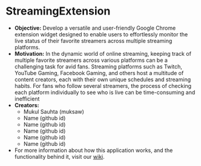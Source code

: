 # StreamingExtension
- **Objective:** Develop a versatile and user-friendly Google Chrome extension widget designed to enable users to effortlessly monitor the live status of their favorite streamers across multiple streaming platforms.
- **Motivation:** In the dynamic world of online streaming, keeping track of multiple favorite streamers across various platforms can be a challenging task for avid fans. Streaming platforms such as Twitch, YouTube Gaming, Facebook Gaming, and others host a multitude of content creators, each with their own unique schedules and streaming habits. For fans who follow several streamers, the process of checking each platform individually to see who is live can be time-consuming and inefficient
- **Creators:**
  - Mukul Sauhta (muksaw)
  - Name (github id)
  - Name (github id)
  - Name (github id)
  - Name (github id)
  - Name (github id)
- For more information about how this application works, and the functionality behind it, visit our [wiki](https://github.com/muksaw/StreamingExtension/wiki).
